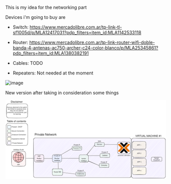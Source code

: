 This is my idea for the networking part

Devices i'm going to buy are

- Switch: https://www.mercadolibre.com.ar/tp-link-tl-sf1005d/p/MLA12417031?pdp_filters=item_id:MLA1142533118

- Router: https://www.mercadolibre.com.ar/tp-link-router-wifi-doble-banda-4-antenas-ac750-archer-c24-color-blanco/p/MLA25345861?pdp_filters=item_id:MLA1380382191

- Cables: TODO

- Repeaters: Not needed at the moment

![image](https://github.com/jd-apprentice/HardwareLearn/assets/68082746/bfa4627c-99f2-4767-a9d4-facf768b133e)

New version after taking in consideration some things

![Network](V1.1.png)
